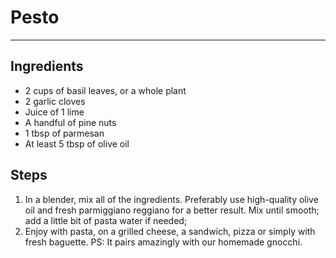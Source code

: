 # Pesto

---

## Ingredients  

- 2 cups of basil leaves, or a whole plant
- 2 garlic cloves
- Juice of 1 lime
- A handful of pine nuts
- 1 tbsp of parmesan
- At least 5 tbsp of olive oil

## Steps

1. In a blender, mix all of the ingredients. Preferably use high-quality olive oil and fresh parmiggiano reggiano for a better result. Mix until smooth; add a little bit of pasta water if needed;
2. Enjoy with pasta, on a grilled cheese, a sandwich, pizza or simply with fresh baguette. PS: It pairs amazingly with our homemade gnocchi.
